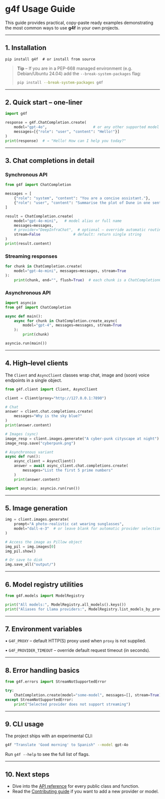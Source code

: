 # g4f Usage Guide

This guide provides practical, copy-paste ready examples demonstrating the most common ways to use **g4f** in your own projects.

---

## 1. Installation

```
pip install g4f  # or install from source
```

> **Tip** – If you are in a PEP-668 managed environment (e.g. Debian/Ubuntu 24.04) add the `--break-system-packages` flag:
>
> ```bash
> pip install --break-system-packages g4f
> ```

---

## 2. Quick start – one-liner

```python
import g4f

response = g4f.ChatCompletion.create(
    model="gpt-4o",                     # or any other supported model name
    messages=[{"role": "user", "content": "Hello!"}]
)
print(response)  # → "Hello! How can I help you today?"
```

---

## 3. Chat completions in detail

### Synchronous API

```python
from g4f import ChatCompletion

messages = [
    {"role": "system", "content": "You are a concise assistant."},
    {"role": "user", "content": "Summarise the plot of Dune in one sentence."},
]

result = ChatCompletion.create(
    model="gpt-4o-mini",   # model alias or full name
    messages=messages,
    # provider="DeepInfraChat",  # optional – override automatic routing
    stream=False               # default: return single string
)
print(result.content)
```

### Streaming responses

```python
for chunk in ChatCompletion.create(
    model="gpt-4o-mini", messages=messages, stream=True
):
    print(chunk, end="", flush=True)  # each chunk is a ChatCompletionChunk
```

### Asynchronous API

```python
import asyncio
from g4f import ChatCompletion

async def main():
    async for chunk in ChatCompletion.create_async(
        model="gpt-4", messages=messages, stream=True
    ):
        print(chunk)

asyncio.run(main())
```

---

## 4. High–level clients

The `Client` and `AsyncClient` classes wrap chat, image and (soon) voice endpoints in a single object.

```python
from g4f.client import Client, AsyncClient

client = Client(proxy="http://127.0.0.1:7890")

# Chat
answer = client.chat.completions.create(
    messages="Why is the sky blue?"
)
print(answer.content)

# Images (sync)
image_resp = client.images.generate("A cyber-punk cityscape at night")
image_resp.save("cyberpunk.png")

# Asynchronous variant
async def run():
    async_client = AsyncClient()
    answer = await async_client.chat.completions.create(
        messages="List the first 5 prime numbers"
    )
    print(answer.content)

import asyncio; asyncio.run(run())
```

---

## 5. Image generation

```python
img = client.images.generate(
    prompt="A photo-realistic cat wearing sunglasses",
    model="dall-e-3"  # or leave blank for automatic provider selection
)

# Access the image as Pillow object
img_pil = img.images[0]
img_pil.show()

# Or save to disk
img.save_all("output/")
```

---

## 6. Model registry utilities

```python
from g4f.models import ModelRegistry

print("All models:", ModelRegistry.all_models().keys())
print("Aliases for Llama providers:", ModelRegistry.list_models_by_provider("Together"))
```

---

## 7. Environment variables

• `G4F_PROXY` – default HTTP(S) proxy used when `proxy` is not supplied.

• `G4F_PROVIDER_TIMEOUT` – override default request timeout (in seconds).

---

## 8. Error handling basics

```python
from g4f.errors import StreamNotSupportedError

try:
    ChatCompletion.create(model="some-model", messages=[], stream=True)
except StreamNotSupportedError:
    print("Selected provider does not support streaming")
```

---

## 9. CLI usage

The project ships with an experimental CLI:

```bash
g4f "Translate 'Good morning' to Spanish" --model gpt-4o
```

Run `g4f --help` to see the full list of flags.

---

## 10. Next steps

* Dive into the [API reference](./API_REFERENCE.md) for every public class and function.
* Read the [Contributing guide](../CONTRIBUTING.md) if you want to add a new provider or model.